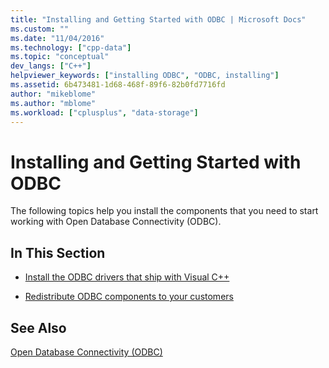 ```yaml
---
title: "Installing and Getting Started with ODBC | Microsoft Docs"
ms.custom: ""
ms.date: "11/04/2016"
ms.technology: ["cpp-data"]
ms.topic: "conceptual"
dev_langs: ["C++"]
helpviewer_keywords: ["installing ODBC", "ODBC, installing"]
ms.assetid: 6b473481-1d68-468f-89f6-82b0fd7716fd
author: "mikeblome"
ms.author: "mblome"
ms.workload: ["cplusplus", "data-storage"]
---
```

# Installing and Getting Started with ODBC
The following topics help you install the components that you need to start working with Open Database Connectivity (ODBC).  
  
## In This Section  
  
-   [Install the ODBC drivers that ship with Visual C++](../../data/odbc/odbc-administrator.md)  
  
-   [Redistribute ODBC components to your customers](../../data/odbc/odbc-basics.md)  
  
## See Also  
 [Open Database Connectivity (ODBC)](../../data/odbc/open-database-connectivity-odbc.md)